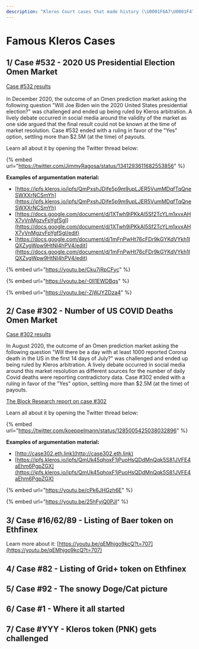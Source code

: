 ```yaml
---
description: "Kleros Court cases that made history (\U0001F6A7\U0001F477 IN PROGRESS \U0001F477\U0001F6A7)"
---
```


# Famous Kleros Cases

## 1/ Case \#532 - 2020 US Presidential Election Omen Market

[Case \#532 results  
](https://klerosexplorer.com/case/532)  
In December 2020, the outcome of an Omen prediction market asking the following question "Will Joe Biden win the 2020 United States presidential election?" was challenged and ended up being ruled by Kleros arbitration. A lively debate occurred in social media around the validity of the market as one side argued that the final result could not be known at the time of market resolution. Case \#532 ended with a ruling in favor of the "Yes" option, settling more than $2.5M \(at the time\) of payouts.   
  
Learn all about it by opening the Twitter thread below:

{% embed url="https://twitter.com/JimmyRagosa/status/1341293611682553856" %}

**Examples of argumentation material:**

* [https://ipfs.kleros.io/ipfs/QmPxshJDife5p9m9upLJER5VumMDqfTqQneSWXXrNCSmYh](https://ipfs.kleros.io/ipfs/QmPxshJDife5p9m9upLJER5VumMDqfTqQneSWXXrNCSmYh)
* [https://docs.google.com/document/d/1XTwh9iPKkAl5Sf2TcYLm1xvxAHX7yVnMgzvFpYgfSgI](https://docs.google.com/document/d/1XTwh9iPKkAl5Sf2TcYLm1xvxAHX7yVnMgzvFpYgfSgI/edit)
* [https://docs.google.com/document/d/1mFnPwHt76cFDr9kGYKdVYkh1IQXZygWpw9HtNI4hPV4/edit](https://docs.google.com/document/d/1mFnPwHt76cFDr9kGYKdVYkh1IQXZygWpw9HtNI4hPV4/edit)

{% embed url="https://youtu.be/Cku7jRpCFyc" %}

{% embed url="https://youtu.be/-0Il1EWDBqs" %}

{% embed url="https://youtu.be/-ZjWJYZDza4" %}

## 2/ Case \#302 - Number of US COVID Deaths Omen Market

[Case \#302 results](https://klerosexplorer.com/case/302)

In August 2020, the outcome of an Omen prediction market asking the following question "Will there be a day with at least 1000 reported Corona death in the US in the first 14 days of July?" was challenged and ended up being ruled by Kleros arbitration. A lively debate occurred in social media around this market resolution as different sources for the number of daily Covid deaths were reporting contradictory data. Case \#302 ended with a ruling in favor of the "Yes" option, settling more than $2.5M \(at the time\) of payouts. 

[The Block Research report on case \#302](https://www.theblockcrypto.com/research/74440/a-dive-into-omen-kleros-and-blockchain-enabled-court-systems)

Learn all about it by opening the Twitter thread below:

{% embed url="https://twitter.com/koeppelmann/status/1285005425038032896" %}

**Examples of argumentation material:**

* [http://case302.eth.link](http://case302.eth.link)
* [https://ipfs.kleros.io/ipfs/QmUk45qhoxF1jPuoHsQDdMnQqk5S81JVFE4aEhm6PgpZGX](https://ipfs.kleros.io/ipfs/QmUk45qhoxF1jPuoHsQDdMnQqk5S81JVFE4aEhm6PgpZGX)

{% embed url="https://youtu.be/cPk6JHGzh6E" %}

{% embed url="https://youtu.be/25hFyjQ0PJI" %}



## 3/ Case \#16/62/89 - Listing of Baer token on Ethfinex



Learn more about it: [https://youtu.be/qEMhjgo9kcQ?t=707](https://youtu.be/qEMhjgo9kcQ?t=707)

## 4/ Case \#82 - Listing of Grid+ token on Ethfinex

## 5/ Case \#92 - The snowy Doge/Cat picture

## 6/ Case \#1 - Where it all started

## 7/ Case \#YYY - Kleros token \(PNK\) gets challenged

